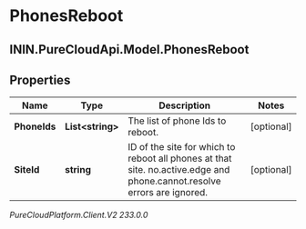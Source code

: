 # PhonesReboot

## ININ.PureCloudApi.Model.PhonesReboot

## Properties

|Name | Type | Description | Notes|
|------------ | ------------- | ------------- | -------------|
| **PhoneIds** | **List&lt;string&gt;** | The list of phone Ids to reboot. | [optional] |
| **SiteId** | **string** | ID of the site for which to reboot all phones at that site. no.active.edge and phone.cannot.resolve errors are ignored. | [optional] |



_PureCloudPlatform.Client.V2 233.0.0_
